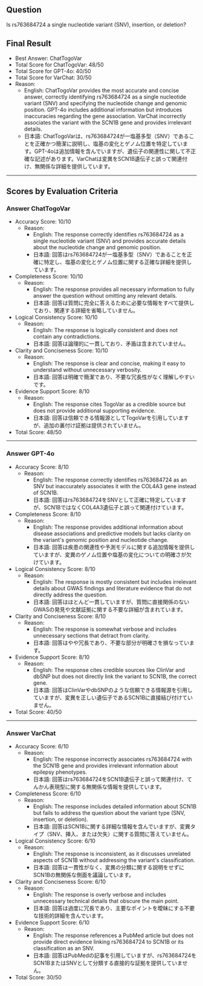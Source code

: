 ## Question

Is rs763684724 a single nucleotide variant (SNV), insertion, or deletion?

## Final Result

- Best Answer: ChatTogoVar
- Total Score for ChatTogoVar: 48/50
- Total Score for GPT-4o: 40/50
- Total Score for VarChat: 30/50
- Reason:
  - English: ChatTogoVar provides the most accurate and concise answer, correctly identifying rs763684724 as a single nucleotide variant (SNV) and specifying the nucleotide change and genomic position. GPT-4o includes additional information but introduces inaccuracies regarding the gene association. VarChat incorrectly associates the variant with the SCN1B gene and provides irrelevant details.
  - 日本語: ChatTogoVarは、rs763684724が一塩基多型（SNV）であることを正確かつ簡潔に説明し、塩基の変化とゲノム位置を特定しています。GPT-4oは追加情報を含んでいますが、遺伝子の関連性に関して不正確な記述があります。VarChatは変異をSCN1B遺伝子と誤って関連付け、無関係な詳細を提供しています。

---

## Scores by Evaluation Criteria

### Answer ChatTogoVar
- Accuracy Score: 10/10
  - Reason: 
    - English: The response correctly identifies rs763684724 as a single nucleotide variant (SNV) and provides accurate details about the nucleotide change and genomic position.
    - 日本語: 回答はrs763684724が一塩基多型（SNV）であることを正確に特定し、塩基の変化とゲノム位置に関する正確な詳細を提供しています。
- Completeness Score: 10/10
  - Reason: 
    - English: The response provides all necessary information to fully answer the question without omitting any relevant details.
    - 日本語: 回答は質問に完全に答えるために必要な情報をすべて提供しており、関連する詳細を省略していません。
- Logical Consistency Score: 10/10
  - Reason: 
    - English: The response is logically consistent and does not contain any contradictions.
    - 日本語: 回答は論理的に一貫しており、矛盾は含まれていません。
- Clarity and Conciseness Score: 10/10
  - Reason: 
    - English: The response is clear and concise, making it easy to understand without unnecessary verbosity.
    - 日本語: 回答は明確で簡潔であり、不要な冗長性がなく理解しやすいです。
- Evidence Support Score: 8/10
  - Reason: 
    - English: The response cites TogoVar as a credible source but does not provide additional supporting evidence.
    - 日本語: 回答は信頼できる情報源としてTogoVarを引用していますが、追加の裏付け証拠は提供されていません。
- Total Score: 48/50

---

### Answer GPT-4o
- Accuracy Score: 8/10
  - Reason: 
    - English: The response correctly identifies rs763684724 as an SNV but inaccurately associates it with the COL4A3 gene instead of SCN1B.
    - 日本語: 回答はrs763684724をSNVとして正確に特定していますが、SCN1BではなくCOL4A3遺伝子と誤って関連付けています。
- Completeness Score: 8/10
  - Reason: 
    - English: The response provides additional information about disease associations and predictive models but lacks clarity on the variant's genomic position and nucleotide change.
    - 日本語: 回答は疾患の関連性や予測モデルに関する追加情報を提供していますが、変異のゲノム位置や塩基の変化についての明確さが欠けています。
- Logical Consistency Score: 8/10
  - Reason: 
    - English: The response is mostly consistent but includes irrelevant details about GWAS findings and literature evidence that do not directly address the question.
    - 日本語: 回答はほとんど一貫していますが、質問に直接関係のないGWASの発見や文献証拠に関する不要な詳細が含まれています。
- Clarity and Conciseness Score: 8/10
  - Reason: 
    - English: The response is somewhat verbose and includes unnecessary sections that detract from clarity.
    - 日本語: 回答はやや冗長であり、不要な部分が明確さを損なっています。
- Evidence Support Score: 8/10
  - Reason: 
    - English: The response cites credible sources like ClinVar and dbSNP but does not directly link the variant to SCN1B, the correct gene.
    - 日本語: 回答はClinVarやdbSNPのような信頼できる情報源を引用していますが、変異を正しい遺伝子であるSCN1Bに直接結び付けていません。
- Total Score: 40/50

---

### Answer VarChat
- Accuracy Score: 6/10
  - Reason: 
    - English: The response incorrectly associates rs763684724 with the SCN1B gene and provides irrelevant information about epilepsy phenotypes.
    - 日本語: 回答はrs763684724をSCN1B遺伝子と誤って関連付け、てんかん表現型に関する無関係な情報を提供しています。
- Completeness Score: 6/10
  - Reason: 
    - English: The response includes detailed information about SCN1B but fails to address the question about the variant type (SNV, insertion, or deletion).
    - 日本語: 回答はSCN1Bに関する詳細な情報を含んでいますが、変異タイプ（SNV、挿入、または欠失）に関する質問に答えていません。
- Logical Consistency Score: 6/10
  - Reason: 
    - English: The response is inconsistent, as it discusses unrelated aspects of SCN1B without addressing the variant's classification.
    - 日本語: 回答は一貫性がなく、変異の分類に関する説明をせずにSCN1Bの無関係な側面を議論しています。
- Clarity and Conciseness Score: 6/10
  - Reason: 
    - English: The response is overly verbose and includes unnecessary technical details that obscure the main point.
    - 日本語: 回答は過度に冗長であり、主要なポイントを曖昧にする不要な技術的詳細を含んでいます。
- Evidence Support Score: 6/10
  - Reason: 
    - English: The response references a PubMed article but does not provide direct evidence linking rs763684724 to SCN1B or its classification as an SNV.
    - 日本語: 回答はPubMedの記事を引用していますが、rs763684724をSCN1BまたはSNVとして分類する直接的な証拠を提供していません。
- Total Score: 30/50